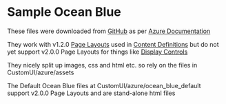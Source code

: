 # Sample Ocean Blue

These files were downloaded from [GitHub](https://github.com/Azure-Samples/Azure-AD-B2C-page-templates/tree/master/ocean_blue) as per [Azure Documentation](https://docs.microsoft.com/en-us/azure/active-directory-b2c/customize-ui-with-html?pivots=b2c-custom-policy#sample-templates)

They work with v1.2.0 [Page Layouts](https://docs.microsoft.com/en-us/azure/active-directory-b2c/page-layout) used in [Content Definitions](https://docs.microsoft.com/en-us/azure/active-directory-b2c/contentdefinitions) but do not yet support v2.0.0 Page Layouts for things like [Display Controls](https://docs.microsoft.com/en-us/azure/active-directory-b2c/display-controls)

They nicely split up images, css and html etc. so rely on the files in CustomUI/azure/assets

The Default Ocean Blue files at CustomUI/azure/ocean_blue_default support v2.0.0 Page Layouts and are stand-alone html files
